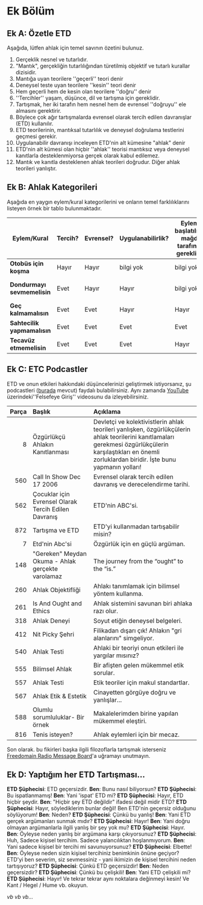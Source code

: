 # Ek Bölüm

## Ek A: Özetle ETD

Aşağıda, lütfen ahlak için temel savının özetini bulunuz.

1. Gerçeklik nesnel ve tutarlıdır.
2. "Mantık", gerçekliğin tutarlılığından türetilmiş objektif ve tutarlı kurallar dizisidir.
3. Mantığa uyan teorilere ''geçerli'' teori denir
4. Deneysel teste uyan teorilere ''kesin'' teori denir
5. Hem geçerli hem de kesin olan teorilere ''doğru'' denir
6. ''Tercihler'' yaşam, düşünce, dil ve tartışma için gereklidir.
7. Tartışmak, her iki tarafın hem nesnel hem de evrensel ''doğruyu'' ele almasını gerektirir.
8. Böylece çok ağır tartışmalarda evrensel olarak tercih edilen davranışlar (ETD) kullanılır.
9. ETD teorilerinin, mantıksal tutarlılık ve deneysel doğrulama testlerini geçmesi gerekir.
10. Uygulanabilir davranışı inceleyen ETD'nin alt kümesine "ahlak" denir
11. ETD'nin alt kümesi olan hiçbir ''ahlak'' teorisi mantıksız veya deneysel kanıtlarla desteklenmiyorsa gerçek olarak kabul edilemez.
12. Mantık ve kanıtla desteklenen ahlak teorileri doğrudur. Diğer ahlak teorileri yanlıştır.

## Ek B: Ahlak Kategorileri

Aşağıda en yaygın eylem/kural kategorilerini ve onların temel farklılıklarını listeyen örnek bir tablo bulunmaktadır.

| Eylem/Kural                 | Tercih? | Evrensel? | Uygulanabilirlik? | Eylemin başlatılması mağdur tarafından gerekli mi? | İhlal eden kimseler önlenebilir mi? | Ahlak Kategorisi          |
| --------------------------- | ------- | --------- | ----------------- | -------------------------------------------------- | ----------------------------------- | ------------------------- |
| **Otobüs için koşma**       | Hayır   | Hayır     | bilgi yok         | bilgi yok                                          | bilgi yok                           | Tarafsız                  |
| **Dondurmayı sevmemelisin** | Evet    | Hayır     | Hayır             | bilgi yok                                          | bilgi yok                           | Tarafsız (kişisel tercih) |
| **Geç kalmamalısın**        | Evet    | Evet      | Hayır             | Hayır                                              | Evet                                | APA                       |
| **Sahtecilik yapmamalısın** | Evet    | Evet      | Evet              | Evet                                               | Evet                                | İyi                       |
| **Tecavüz etmemelisin**     | Evet    | Evet      | Evet              | Hayır                                              | Hayır                               | İyi                       |

## Ek C: ETC Podcastler

ETD ve onun etkileri hakkındaki düşüncelerinizi geliştirmek istiyorsanız, şu podcastleri ([burada](www.freedomainradio.com) mevcut) faydalı bulabilirsiniz. Aynı zamanda [YouTube](www.youtube.com/freedomainradio) üzerindeki''Felsefeye Giriş'' videosunu da izleyebilirsiniz.

| Parça | Başlık                                               | Açıklama                                                                                                                                                                                                      |
| -----:|:---------------------------------------------------- |:------------------------------------------------------------------------------------------------------------------------------------------------------------------------------------------------------------- |
|     8 | Özgürlükçü Ahlakın Kanıtlanması                      | Devletçi ve kolektivistlerin ahlak teorileri yanlışken, özgürlükçülerin ahlak teorilerini kanıtlamaları gerekmesi özgürlükçülerin karşılaştıkları en önemli zorluklardan biridir. İşte bunu yapmanın yolları! |
|   560 | Call In Show Dec 17 2006                             | Evrensel olarak tercih edilen davranış ve derecelendirme tarihi.                                                                                                                                              |
|   562 | Çocuklar için Evrensel Olarak Tercih Edilen Davranış | ETD'nin ABC'si.                                                                                                                                                                                               |
|   872 | Tartışma ve ETD                                      | ETD'yi kullanmadan tartışabilir misin?                                                                                                                                                                        |
|     7 | Etd'nin Abc'si                                       | Özgürlük için en güçlü argüman.                                                                                                                                                                               |
|   148 | "Gereken" Meydan Okuma - Ahlak gerçekte varolamaz    | The journey from the “ought” to the “is.”                                                                                                                                                                     |
|   260 | Ahlak Objektifliği                                   | Ahlakı tanımlamak için bilimsel yöntem kullanma.                                                                                                                                                              |
|   261 | Is And Ought and Ethics                              | Ahlak sistemini savunan biri ahlaka razı olur.                                                                                                                                                                |
|   318 | Ahlak Deneyi                                         | Soyut etiğin deneysel belgeleri.                                                                                                                                                                              |
|   412 | Nit Picky Şehri                                      | Filikadan dışarı çık! Ahlakın "gri alanlarını" simgeliyor.                                                                                                                                                    |
|   540 | Ahlak Testi                                          | Ahlaki bir teoriyi onun etkileri ile yargılar mısınız?                                                                                                                                                        |
|   555 | Bilimsel Ahlak                                       | Bir afişten gelen mükemmel etik sorular.                                                                                                                                                                      |
|   557 | Ahlak Testi                                          | Etik teoriler için makul standartlar.                                                                                                                                                                         |
|   567 | Ahlak Etik & Estetik                                 | Cinayetten görgüye doğru ve yanlışlar...                                                                                                                                                                      |
|   588 | Olumlu sorumluluklar- Bir örnek                      | Makalelerimden birine yapılan mükemmel eleştiri.                                                                                                                                                              |
|   816 | Tenis isteyen?                                       | Ahlak eylemleri için bir mecaz.                                                                                                                                                                               |

Son olarak. bu fikirleri başka ilgili filozoflarla tartışmak isterseniz [Freedomain Radio Message Board](www.freedomainradio.com/board)'a uğramayı unutmayın.

## Ek D: Yaptığım her ETD Tartışması...

**ETD Şüphecisi**: ETD geçersizdir. **Ben**: Bunu nasıl biliyorsun? **ETD Şüphecisi**: Bu ispatlanmamış! **Ben**: Yani 'ispat' ETD mi? **ETD Şüphecisi**: Hayır, ETD hiçbir şeydir. **Ben**: "Hiçbir şey ETD değildir" ifadesi değil midir ETD? **ETD Şüphecisi**: Hayır, söylediklerim bunlar değil! Ben ETD'nin geçersiz olduğunu söylüyorum! **Ben**: Neden? **ETD Şüphecisi**: Çünkü bu yanlış! **Ben**: Yani ETD gerçek argümanları sunmak mıdır? **ETD Şüphecisi**: Hayır! **Ben**: Yani doğru olmayan argümanlarla ilgili yanlış bir şey yok mu? **ETD Şüphecisi**: Hayır. **Ben**: Öyleyse neden yanlış bir argümana karşı çıkıyorsunuz? **ETD Şüphecisi**: Huh, Sadece kişisel tercihim. Sadece yalancılıktan hoşlanmıyorum. **Ben**: Yani sadece kişisel bir tercihi mi savunuyorsunuz? **ETD Şüphecisi**: Elbette! **Ben**: Öyleyse neden sizin kişisel tercihiniz benimkinin önüne geçiyor? ETD'yi ben severim, siz sevmessiniz - yani ikimizin de kişisel tercihini neden tartışıyoruz? **ETD Şüphecisi**: Çünkü ETD geçersizdir! **Ben**: Neden geçersizdir? **ETD Şüphecisi**: Çünkü bu çelişkili! **Ben**: Yani ETD çelişkili mi? **ETD Şüphecisi**: Hayır! Ve tekrar tekrar aynı noktalara değinmeyi kesin! Ve Kant / Hegel / Hume vb. okuyun.

*vb vb vb...*